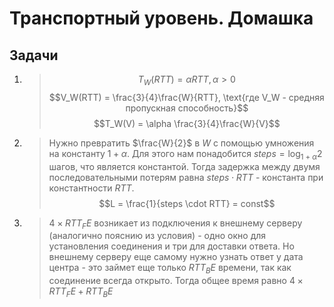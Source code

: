 # Транспортный уровень. Домашка

## Задачи
1.
    >$$T_W(RTT) = \alpha RTT, \alpha > 0$$
    >$$V_W(RTT) = \frac{3}{4}\frac{W}{RTT}, \text{где V_W - средняя пропускная способность}$$
    >$$T_W(V) = \alpha \frac{3}{4}\frac{W}{V}$$

3.
    >Нужно превратить $\frac{W}{2}$ в $W$ с помощью умножения на константу $1 + \alpha$. Для этого нам понадобится $steps=\log_{1 + \alpha} 2$ шагов, что является константой.
    >Тогда задержка между двумя последовательными потерям равна $steps \cdot RTT$ - константа при константности $RTT$.
    >$$L = \frac{1}{steps \cdot RTT} = const$$

4.
    >$4 \times RTT_FE$ возникает из подключения к внешнему серверу (аналогично пояснию из условия) - одно окно для установления соединения и три для доставки ответа. Но внешнему серверу еще самому нужно узнать ответ у дата центра - это займет еще только $RTT_BE$ времени, так как соединение всегда открыто.
    >Тогда общее время равно $4 \times RTT_FE + RTT_BE$